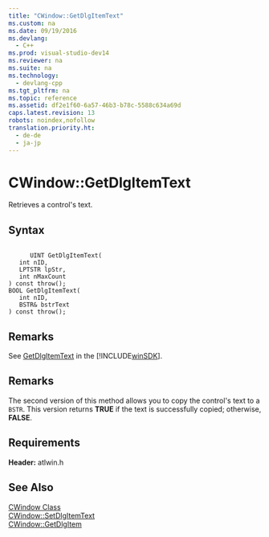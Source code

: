 ```yaml
---
title: "CWindow::GetDlgItemText"
ms.custom: na
ms.date: 09/19/2016
ms.devlang: 
  - C++
ms.prod: visual-studio-dev14
ms.reviewer: na
ms.suite: na
ms.technology: 
  - devlang-cpp
ms.tgt_pltfrm: na
ms.topic: reference
ms.assetid: df2e1f60-6a57-46b3-b78c-5588c634a69d
caps.latest.revision: 13
robots: noindex,nofollow
translation.priority.ht: 
  - de-de
  - ja-jp
---
```

# CWindow::GetDlgItemText
Retrieves a control's text.  
  
## Syntax  
  
```  
  
      UINT GetDlgItemText(  
   int nID,  
   LPTSTR lpStr,  
   int nMaxCount   
) const throw();  
BOOL GetDlgItemText(  
   int nID,  
   BSTR& bstrText   
) const throw();  
```  
  
## Remarks  
 See [GetDlgItemText](http://msdn.microsoft.com/library/windows/desktop/ms645489) in the [!INCLUDE[winSDK](../vs140/includes/winSDK_md.md)].  
  
## Remarks  
 The second version of this method allows you to copy the control's text to a `BSTR`. This version returns **TRUE** if the text is successfully copied; otherwise, **FALSE**.  
  
## Requirements  
 **Header:** atlwin.h  
  
## See Also  
 [CWindow Class](../vs140/CWindow-Class.md)   
 [CWindow::SetDlgItemText](../vs140/CWindow--SetDlgItemText.md)   
 [CWindow::GetDlgItem](../vs140/CWindow--GetDlgItem.md)